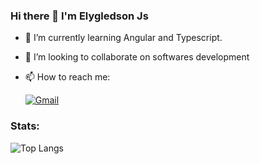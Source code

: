 

### Hi there 👋 I'm Elygledson Js

- 🌱 I’m currently learning Angular and Typescript.
- 👯 I’m looking to collaborate on softwares development    
- 📫 How to reach me: 

   <a href="mailto:elygledsonjs@gmail.com"><img alt="Gmail" src="https://img.shields.io/badge/Gmail-D14836?style=flat&logo=gmail&logoColor=white" /></a> &nbsp;
### Stats:
![Top Langs](https://github-readme-stats.vercel.app/api/top-langs/?username=Elygledson&theme=radical&layout=compact&show_icons=true)
